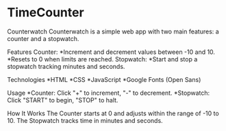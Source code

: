 # TimeCounter

Counterwatch
Counterwatch is a simple web app with two main features: a counter and a stopwatch.

Features
Counter:
*Increment and decrement values between -10 and 10.
*Resets to 0 when limits are reached.
Stopwatch:
*Start and stop a stopwatch tracking minutes and seconds.

Technologies
*HTML
*CSS
*JavaScript
*Google Fonts (Open Sans)

Usage
*Counter: Click "+" to increment, "-" to decrement.
*Stopwatch: Click "START" to begin, "STOP" to halt.

How It Works
The Counter starts at 0 and adjusts within the range of -10 to 10.
The Stopwatch tracks time in minutes and seconds.
